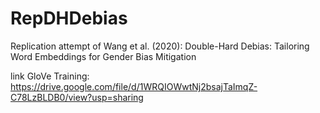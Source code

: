 # RepDHDebias
Replication attempt of Wang et al. (2020): Double-Hard Debias: Tailoring Word Embeddings for Gender Bias Mitigation

link GloVe Training: https://drive.google.com/file/d/1WRQIOWwtNj2bsajTaImqZ-C78LzBLDB0/view?usp=sharing
